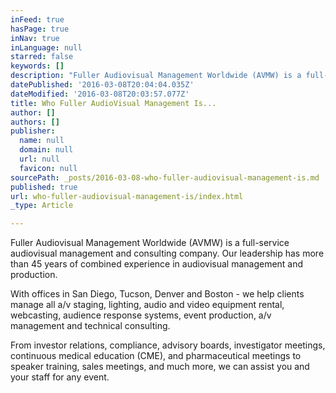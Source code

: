```yaml
---
inFeed: true
hasPage: true
inNav: true
inLanguage: null
starred: false
keywords: []
description: "Fuller Audiovisual Management Worldwide (AVMW) is a full-service audiovisual\n management and consulting company, with over 20 years of experience in \naudiovisual management and production. "
datePublished: '2016-03-08T20:04:04.035Z'
dateModified: '2016-03-08T20:03:57.077Z'
title: Who Fuller AudioVisual Management Is...
author: []
authors: []
publisher:
  name: null
  domain: null
  url: null
  favicon: null
sourcePath: _posts/2016-03-08-who-fuller-audiovisual-management-is.md
published: true
url: who-fuller-audiovisual-management-is/index.html
_type: Article

---
```

Fuller Audiovisual Management Worldwide (AVMW) is a full-service audiovisual
management and consulting company.  Our leadership has more than 45 years of combined experience in 
audiovisual management and production. 

With offices in San Diego, Tucson, Denver and Boston - we help 
clients manage all a/v staging, lighting, audio and video equipment 
rental, webcasting, audience response systems, event production, a/v 
management and technical consulting. 

From investor relations, compliance, advisory boards, investigator 
meetings, continuous medical education (CME), and pharmaceutical 
meetings to speaker training, sales meetings, and much more, we can 
assist you and your staff for any event.